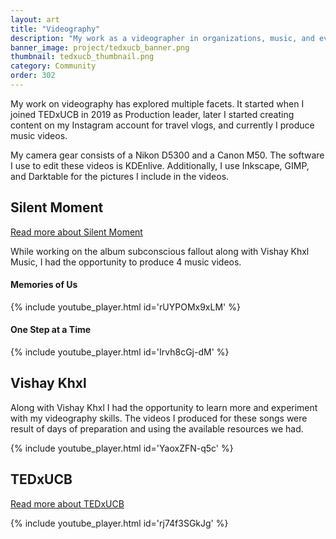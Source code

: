 ```yaml
---
layout: art
title: "Videography"
description: "My work as a videographer in organizations, music, and events."
banner_image: project/tedxucb_banner.png
thumbnail: tedxucb_thumbnail.png
category: Community
order: 302
---
```


My work on videography has explored multiple facets. It started when I joined TEDxUCB in 2019 as Production leader, later I started creating content on my Instagram account for travel vlogs, and currently I produce music videos.

My camera gear consists of a Nikon D5300 and a Canon M50. The software I use to edit these videos is KDEnlive. Additionally, I use Inkscape, GIMP, and Darktable for the pictures I include in the videos.

## Silent Moment

[Read more about Silent Moment](/work/silent-moment)

While working on the album subconscious fallout along with Vishay Khxl Music, I had the opportunity to produce 4 music videos.

#### Memories of Us
{% include youtube_player.html id='rUYPOMx9xLM' %}

#### One Step at a Time
{% include youtube_player.html id='Irvh8cGj-dM' %}

## Vishay Khxl

Along with Vishay Khxl I had the opportunity to learn more and experiment with my videography skills. The videos I produced for these songs were result of days of preparation and using the available resources we had.

{% include youtube_player.html id='YaoxZFN-q5c' %}

## TEDxUCB

[Read more about TEDxUCB](/work/tedxucb)

{% include youtube_player.html id='rj74f3SGkJg' %}

